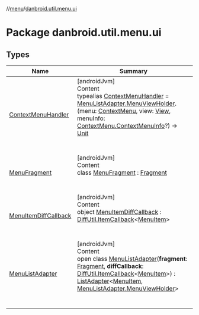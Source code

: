//[menu](../index.md)/[danbroid.util.menu.ui](index.md)



# Package danbroid.util.menu.ui  


## Types  
  
|  Name|  Summary| 
|---|---|
| <a name="danbroid.util.menu.ui/ContextMenuHandler///PointingToDeclaration/"></a>[ContextMenuHandler](index.md#%5Bdanbroid.util.menu.ui%2FContextMenuHandler%2F%2F%2FPointingToDeclaration%2F%5D%2FClasslikes%2F16058836)| <a name="danbroid.util.menu.ui/ContextMenuHandler///PointingToDeclaration/"></a>[androidJvm]  <br>Content  <br>typealias [ContextMenuHandler](index.md#%5Bdanbroid.util.menu.ui%2FContextMenuHandler%2F%2F%2FPointingToDeclaration%2F%5D%2FClasslikes%2F16058836) = [MenuListAdapter.MenuViewHolder](-menu-list-adapter/-menu-view-holder/index.md).(menu: [ContextMenu](https://developer.android.com/reference/kotlin/android/view/ContextMenu.html), view: [View](https://developer.android.com/reference/kotlin/android/view/View.html), menuInfo: [ContextMenu.ContextMenuInfo](https://developer.android.com/reference/kotlin/android/view/ContextMenu.ContextMenuInfo.html)?) -> [Unit](https://kotlinlang.org/api/latest/jvm/stdlib/kotlin/-unit/index.html)  <br><br><br>
| <a name="danbroid.util.menu.ui/MenuFragment///PointingToDeclaration/"></a>[MenuFragment](-menu-fragment/index.md)| <a name="danbroid.util.menu.ui/MenuFragment///PointingToDeclaration/"></a>[androidJvm]  <br>Content  <br>class [MenuFragment](-menu-fragment/index.md) : [Fragment](https://developer.android.com/reference/kotlin/androidx/fragment/app/Fragment.html)  <br><br><br>
| <a name="danbroid.util.menu.ui/MenuItemDiffCallback///PointingToDeclaration/"></a>[MenuItemDiffCallback](-menu-item-diff-callback/index.md)| <a name="danbroid.util.menu.ui/MenuItemDiffCallback///PointingToDeclaration/"></a>[androidJvm]  <br>Content  <br>object [MenuItemDiffCallback](-menu-item-diff-callback/index.md) : [DiffUtil.ItemCallback](https://developer.android.com/reference/kotlin/androidx/recyclerview/widget/DiffUtil.ItemCallback.html)<[MenuItem](../danbroid.util.menu/-menu-item/index.md)>   <br><br><br>
| <a name="danbroid.util.menu.ui/MenuListAdapter///PointingToDeclaration/"></a>[MenuListAdapter](-menu-list-adapter/index.md)| <a name="danbroid.util.menu.ui/MenuListAdapter///PointingToDeclaration/"></a>[androidJvm]  <br>Content  <br>open class [MenuListAdapter](-menu-list-adapter/index.md)(**fragment**: [Fragment](https://developer.android.com/reference/kotlin/androidx/fragment/app/Fragment.html), **diffCallback**: [DiffUtil.ItemCallback](https://developer.android.com/reference/kotlin/androidx/recyclerview/widget/DiffUtil.ItemCallback.html)<[MenuItem](../danbroid.util.menu/-menu-item/index.md)>) : [ListAdapter](https://developer.android.com/reference/kotlin/androidx/recyclerview/widget/ListAdapter.html)<[MenuItem](../danbroid.util.menu/-menu-item/index.md), [MenuListAdapter.MenuViewHolder](-menu-list-adapter/-menu-view-holder/index.md)>   <br><br><br>

